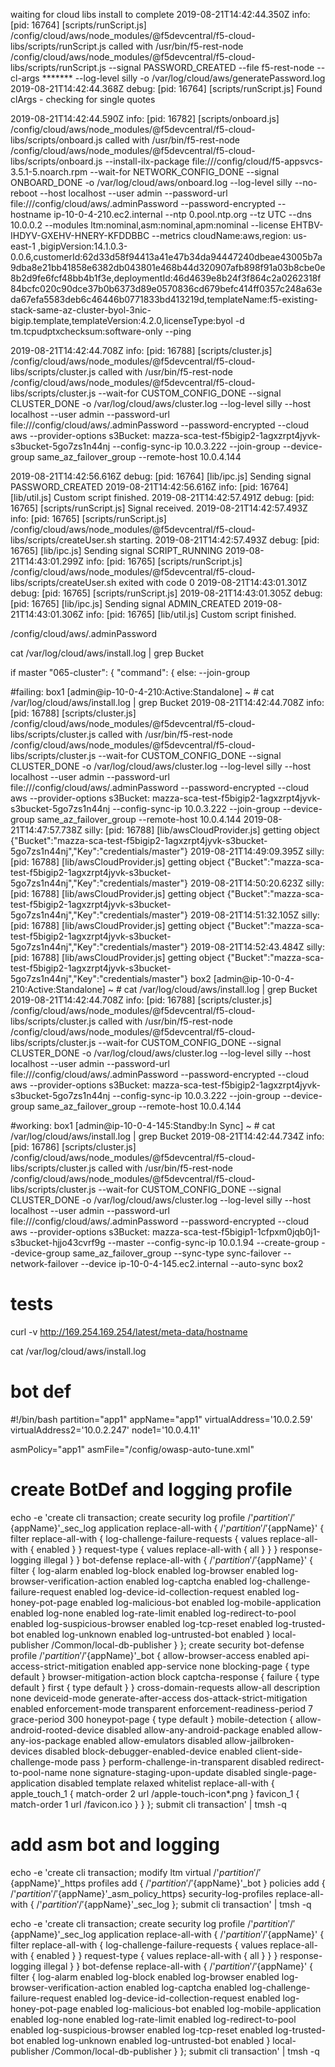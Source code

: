 waiting for cloud libs install to complete
2019-08-21T14:42:44.350Z info: [pid: 16764] [scripts/runScript.js] /config/cloud/aws/node_modules/@f5devcentral/f5-cloud-libs/scripts/runScript.js called with /usr/bin/f5-rest-node /config/cloud/aws/node_modules/@f5devcentral/f5-cloud-libs/scripts/runScript.js --signal PASSWORD_CREATED --file f5-rest-node --cl-args ******* --log-level silly -o /var/log/cloud/aws/generatePassword.log
2019-08-21T14:42:44.368Z debug: [pid: 16764] [scripts/runScript.js] Found clArgs - checking for single quotes

2019-08-21T14:42:44.590Z info: [pid: 16782] [scripts/onboard.js] /config/cloud/aws/node_modules/@f5devcentral/f5-cloud-libs/scripts/onboard.js called with /usr/bin/f5-rest-node /config/cloud/aws/node_modules/@f5devcentral/f5-cloud-libs/scripts/onboard.js --install-ilx-package file:///config/cloud/f5-appsvcs-3.5.1-5.noarch.rpm --wait-for NETWORK_CONFIG_DONE --signal ONBOARD_DONE -o /var/log/cloud/aws/onboard.log --log-level silly --no-reboot --host localhost --user admin --password-url file:///config/cloud/aws/.adminPassword --password-encrypted --hostname ip-10-0-4-210.ec2.internal --ntp 0.pool.ntp.org --tz UTC --dns 10.0.0.2 --modules ltm:nominal,asm:nominal,apm:nominal --license EHTBV-IHDYV-GXEHV-HNERY-KFDDBBC --metrics cloudName:aws,region: us-east-1 ,bigipVersion:14.1.0.3-0.0.6,customerId:62d33d58f94413a41e47b34da94447240dbeae43005b7a9dba8e21bb41858e6382db043801e468b44d320907afb898f91a03b8cbe0e8b2d9fe6fcf48bb4b1f3e,deploymentId:46d4639e8b24f3f864c2a0262318f84bcfc020c90dce37b0b6373d89e0570836cd679befc414ff0357c248a63eda67efa5583deb6c46446b0771833bd413219d,templateName:f5-existing-stack-same-az-cluster-byol-3nic-bigip.template,templateVersion:4.2.0,licenseType:byol -d tm.tcpudptxchecksum:software-only --ping

2019-08-21T14:42:44.708Z info: [pid: 16788] [scripts/cluster.js] /config/cloud/aws/node_modules/@f5devcentral/f5-cloud-libs/scripts/cluster.js called with /usr/bin/f5-rest-node /config/cloud/aws/node_modules/@f5devcentral/f5-cloud-libs/scripts/cluster.js --wait-for CUSTOM_CONFIG_DONE --signal CLUSTER_DONE -o /var/log/cloud/aws/cluster.log --log-level silly --host localhost --user admin --password-url file:///config/cloud/aws/.adminPassword --password-encrypted --cloud aws --provider-options s3Bucket: mazza-sca-test-f5bigip2-1agxzrpt4jyvk-s3bucket-5go7zs1n44nj  --config-sync-ip 10.0.3.222 --join-group --device-group same_az_failover_group --remote-host 10.0.4.144


2019-08-21T14:42:56.616Z debug: [pid: 16764] [lib/ipc.js] Sending signal PASSWORD_CREATED
2019-08-21T14:42:56.616Z info: [pid: 16764] [lib/util.js] Custom script finished.
2019-08-21T14:42:57.491Z debug: [pid: 16765] [scripts/runScript.js] Signal received.
2019-08-21T14:42:57.493Z info: [pid: 16765] [scripts/runScript.js] /config/cloud/aws/node_modules/@f5devcentral/f5-cloud-libs/scripts/createUser.sh starting.
2019-08-21T14:42:57.493Z debug: [pid: 16765] [lib/ipc.js] Sending signal SCRIPT_RUNNING
2019-08-21T14:43:01.299Z info: [pid: 16765] [scripts/runScript.js] /config/cloud/aws/node_modules/@f5devcentral/f5-cloud-libs/scripts/createUser.sh exited with code 0
2019-08-21T14:43:01.301Z debug: [pid: 16765] [scripts/runScript.js]
2019-08-21T14:43:01.305Z debug: [pid: 16765] [lib/ipc.js] Sending signal ADMIN_CREATED
2019-08-21T14:43:01.306Z info: [pid: 16765] [lib/util.js] Custom script finished.




/config/cloud/aws/.adminPassword


cat /var/log/cloud/aws/install.log | grep Bucket


if master 
"065-cluster": {
"command": {
else:
--join-group

#failing:
box1
[admin@ip-10-0-4-210:Active:Standalone] ~ # cat /var/log/cloud/aws/install.log | grep Bucket
2019-08-21T14:42:44.708Z info: [pid: 16788] [scripts/cluster.js] /config/cloud/aws/node_modules/@f5devcentral/f5-cloud-libs/scripts/cluster.js called with /usr/bin/f5-rest-node /config/cloud/aws/node_modules/@f5devcentral/f5-cloud-libs/scripts/cluster.js --wait-for CUSTOM_CONFIG_DONE --signal CLUSTER_DONE -o /var/log/cloud/aws/cluster.log --log-level silly --host localhost --user admin --password-url file:///config/cloud/aws/.adminPassword --password-encrypted --cloud aws --provider-options s3Bucket: mazza-sca-test-f5bigip2-1agxzrpt4jyvk-s3bucket-5go7zs1n44nj  --config-sync-ip 10.0.3.222 --join-group --device-group same_az_failover_group --remote-host 10.0.4.144
2019-08-21T14:47:57.738Z silly: [pid: 16788] [lib/awsCloudProvider.js] getting object {"Bucket":"mazza-sca-test-f5bigip2-1agxzrpt4jyvk-s3bucket-5go7zs1n44nj","Key":"credentials/master"}
2019-08-21T14:49:09.395Z silly: [pid: 16788] [lib/awsCloudProvider.js] getting object {"Bucket":"mazza-sca-test-f5bigip2-1agxzrpt4jyvk-s3bucket-5go7zs1n44nj","Key":"credentials/master"}
2019-08-21T14:50:20.623Z silly: [pid: 16788] [lib/awsCloudProvider.js] getting object {"Bucket":"mazza-sca-test-f5bigip2-1agxzrpt4jyvk-s3bucket-5go7zs1n44nj","Key":"credentials/master"}
2019-08-21T14:51:32.105Z silly: [pid: 16788] [lib/awsCloudProvider.js] getting object {"Bucket":"mazza-sca-test-f5bigip2-1agxzrpt4jyvk-s3bucket-5go7zs1n44nj","Key":"credentials/master"}
2019-08-21T14:52:43.484Z silly: [pid: 16788] [lib/awsCloudProvider.js] getting object {"Bucket":"mazza-sca-test-f5bigip2-1agxzrpt4jyvk-s3bucket-5go7zs1n44nj","Key":"credentials/master"}
box2
[admin@ip-10-0-4-210:Active:Standalone] ~ # cat /var/log/cloud/aws/install.log | grep Bucket
2019-08-21T14:42:44.708Z info: [pid: 16788] [scripts/cluster.js] /config/cloud/aws/node_modules/@f5devcentral/f5-cloud-libs/scripts/cluster.js called with /usr/bin/f5-rest-node /config/cloud/aws/node_modules/@f5devcentral/f5-cloud-libs/scripts/cluster.js --wait-for CUSTOM_CONFIG_DONE --signal CLUSTER_DONE -o /var/log/cloud/aws/cluster.log --log-level silly --host localhost --user admin --password-url file:///config/cloud/aws/.adminPassword --password-encrypted --cloud aws --provider-options s3Bucket: mazza-sca-test-f5bigip2-1agxzrpt4jyvk-s3bucket-5go7zs1n44nj  --config-sync-ip 10.0.3.222 --join-group --device-group same_az_failover_group --remote-host 10.0.4.144


#working:
box1
[admin@ip-10-0-4-145:Standby:In Sync] ~ # cat /var/log/cloud/aws/install.log | grep Bucket
2019-08-21T14:42:44.734Z info: [pid: 16786] [scripts/cluster.js] /config/cloud/aws/node_modules/@f5devcentral/f5-cloud-libs/scripts/cluster.js called with /usr/bin/f5-rest-node /config/cloud/aws/node_modules/@f5devcentral/f5-cloud-libs/scripts/cluster.js --wait-for CUSTOM_CONFIG_DONE --signal CLUSTER_DONE -o /var/log/cloud/aws/cluster.log --log-level silly --host localhost --user admin --password-url file:///config/cloud/aws/.adminPassword --password-encrypted --cloud aws --provider-options s3Bucket: mazza-sca-test-f5bigip1-1cfpxm0jqb0j1-s3bucket-hjjo43cvrf9g  --master --config-sync-ip 10.0.1.94 --create-group --device-group same_az_failover_group --sync-type sync-failover --network-failover --device ip-10-0-4-145.ec2.internal --auto-sync
box2


# tests
curl -v http://169.254.169.254/latest/meta-data/hostname

cat /var/log/cloud/aws/install.log



# bot def

#!/bin/bash
partition="app1"
appName="app1"
virtualAddress='10.0.2.59'
virtualAddress2='10.0.2.247'
node1='10.0.4.11'

asmPolicy="app1"
asmFile="/config/owasp-auto-tune.xml"
# create BotDef and logging profile
echo  -e 'create cli transaction;
create security log profile /'${partition}'/'${appName}'_sec_log application replace-all-with { /'${partition}'/'${appName}' { filter replace-all-with { log-challenge-failure-requests { values replace-all-with { enabled } } request-type { values replace-all-with { all } } } response-logging illegal } } bot-defense replace-all-with { /'${partition}'/'${appName}' { filter { log-alarm enabled log-block enabled log-browser enabled log-browser-verification-action enabled log-captcha enabled log-challenge-failure-request enabled log-device-id-collection-request enabled log-honey-pot-page enabled log-malicious-bot enabled log-mobile-application enabled log-none enabled log-rate-limit enabled log-redirect-to-pool enabled log-suspicious-browser enabled log-tcp-reset enabled log-trusted-bot enabled log-unknown enabled log-untrusted-bot enabled } local-publisher /Common/local-db-publisher } };
create security bot-defense profile /'${partition}'/'${appName}'_bot { allow-browser-access enabled api-access-strict-mitigation enabled app-service none blocking-page {  type default } browser-mitigation-action block captcha-response { failure {  type default } first { type default } } cross-domain-requests allow-all description none deviceid-mode generate-after-access  dos-attack-strict-mitigation enabled enforcement-mode transparent enforcement-readiness-period 7 grace-period 300 honeypot-page {  type default } mobile-detection { allow-android-rooted-device disabled allow-any-android-package enabled allow-any-ios-package enabled allow-emulators disabled allow-jailbroken-devices disabled block-debugger-enabled-device enabled client-side-challenge-mode pass } perform-challenge-in-transparent disabled redirect-to-pool-name none signature-staging-upon-update disabled single-page-application disabled template relaxed whitelist replace-all-with { apple_touch_1 { match-order 2 url /apple-touch-icon*.png } favicon_1 { match-order 1 url /favicon.ico } } };
submit cli transaction' | tmsh -q

# add asm bot and logging
echo  -e 'create cli transaction;
modify ltm virtual /'${partition}'/'${appName}'_https profiles add { /'${partition}'/'${appName}'_bot } policies add { /'${partition}'/'${appName}'_asm_policy_https} security-log-profiles replace-all-with { /'${partition}'/'${appName}'_sec_log };
submit cli transaction' | tmsh -q


echo  -e 'create cli transaction;
create security log profile /'${partition}'/'${appName}'_sec_log application replace-all-with { /'${partition}'/'${appName}' { filter replace-all-with { log-challenge-failure-requests { values replace-all-with { enabled } } request-type { values replace-all-with { all } } } response-logging illegal } } bot-defense replace-all-with { /'${partition}'/'${appName}' { filter { log-alarm enabled log-block enabled log-browser enabled log-browser-verification-action enabled log-captcha enabled log-challenge-failure-request enabled log-device-id-collection-request enabled log-honey-pot-page enabled log-malicious-bot enabled log-mobile-application enabled log-none enabled log-rate-limit enabled log-redirect-to-pool enabled log-suspicious-browser enabled log-tcp-reset enabled log-trusted-bot enabled log-unknown enabled log-untrusted-bot enabled } local-publisher /Common/local-db-publisher } };
submit cli transaction' | tmsh -q